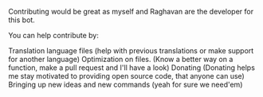 Contributing would be great as myself and Raghavan are the developer for this bot.

You can help contribute by:

Translation language files (help with previous translations or make support for another language)
Optimization on files. (Know a better way on a function, make a pull request and I'll have a look)
Donating (Donating helps me stay motivated to providing open source code, that anyone can use)
Bringing up new ideas and new commands (yeah for sure we need'em)
